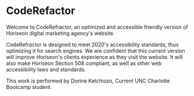 # CodeRefactor
Welcome to CodeRefractor, an optimized and accessible friendly version of Horiseon digital marketing agency's website.

CodeRefractor is designed to meet 2020's accessibility standards, thus optimizing it for search engines. We are confident that this current version will improve Horiseon's clients experience as they visit the website. It will also make Horiseon Section 508 compliant, as well as other web accessibility laws and standards. 

This work is performed by Dorine Ketchiozo, Current UNC Charlotte Bootcamp student.


